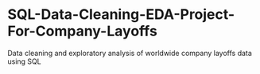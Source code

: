 # SQL-Data-Cleaning-EDA-Project-For-Company-Layoffs
Data cleaning and exploratory analysis of worldwide company layoffs data using SQL
